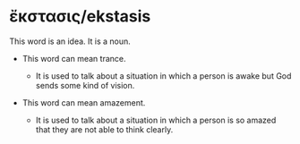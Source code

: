 # ἔκστασις/ekstasis
This word is an idea. It is a noun.

* This word can mean trance.
    * It is used to talk about a situation in which a person is awake but God sends some kind of vision.

* This word can mean amazement.
    * It is used to talk about a situation in which a person is so amazed that they are not able to think clearly.
